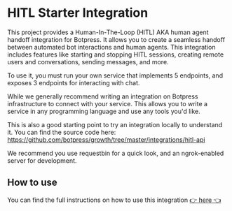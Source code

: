 # HITL Starter Integration

This project provides a Human-In-The-Loop (HITL) AKA human agent handoff integration for Botpress. It allows you to create a seamless handoff between automated bot interactions and human agents. This integration includes features like starting and stopping HITL sessions, creating remote users and conversations, sending messages, and more.

To use it, you must run your own service that implements 5 endpoints, and exposes 3 endpoints for interacting with chat.

While we generally recommend writing an integration on Botpress infrastructure to connect with your service. This allows you to write a service in any programming language and use any tools you'd like.

This is also a good starting point to try an integration locally to understand it. You can find the source code here: https://github.com/botpress/growth/tree/master/integrations/hitl-api

We recommend you use requestbin for a quick look, and an ngrok-enabled server for development.

## How to use

You can find the full instructions on how to use this integration [👉 here 👈](https://botpress.com/reference/botpress-hitl-integration-apis)
